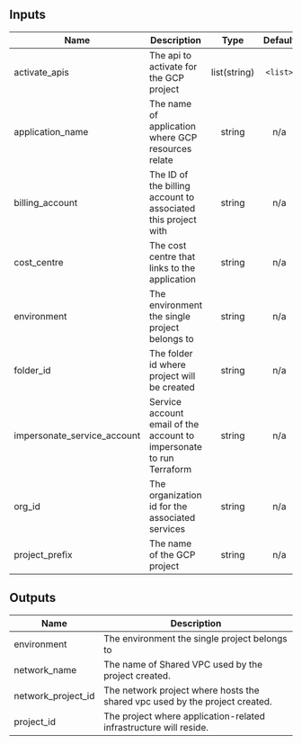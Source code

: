 <!-- BEGINNING OF PRE-COMMIT-TERRAFORM DOCS HOOK -->
## Inputs

| Name | Description | Type | Default | Required |
|------|-------------|:----:|:-----:|:-----:|
| activate\_apis | The api to activate for the GCP project | list(string) | `<list>` | no |
| application\_name | The name of application where GCP resources relate | string | n/a | yes |
| billing\_account | The ID of the billing account to associated this project with | string | n/a | yes |
| cost\_centre | The cost centre that links to the application | string | n/a | yes |
| environment | The environment the single project belongs to | string | n/a | yes |
| folder\_id | The folder id where project will be created | string | n/a | yes |
| impersonate\_service\_account | Service account email of the account to impersonate to run Terraform | string | n/a | yes |
| org\_id | The organization id for the associated services | string | n/a | yes |
| project\_prefix | The name of the GCP project | string | n/a | yes |

## Outputs

| Name | Description |
|------|-------------|
| environment | The environment the single project belongs to |
| network\_name | The name of Shared VPC used by the project created. |
| network\_project\_id | The network project where hosts the shared vpc used by the project created. |
| project\_id | The project where application-related infrastructure will reside. |

<!-- END OF PRE-COMMIT-TERRAFORM DOCS HOOK -->
